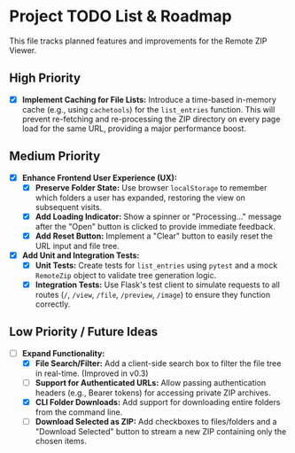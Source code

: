 # Project TODO List & Roadmap

This file tracks planned features and improvements for the Remote ZIP Viewer.

## High Priority

- [x] **Implement Caching for File Lists:** Introduce a time-based in-memory cache (e.g., using `cachetools`) for the `list_entries` function. This will prevent re-fetching and re-processing the ZIP directory on every page load for the same URL, providing a major performance boost.

## Medium Priority

- [x] **Enhance Frontend User Experience (UX):**
    - [x] **Preserve Folder State:** Use browser `localStorage` to remember which folders a user has expanded, restoring the view on subsequent visits.
    - [x] **Add Loading Indicator:** Show a spinner or "Processing..." message after the "Open" button is clicked to provide immediate feedback.
    - [x] **Add Reset Button:** Implement a "Clear" button to easily reset the URL input and file tree.

- [x] **Add Unit and Integration Tests:**
    - [x] **Unit Tests:** Create tests for `list_entries` using `pytest` and a mock `RemoteZip` object to validate tree generation logic.
    - [x] **Integration Tests:** Use Flask's test client to simulate requests to all routes (`/`, `/view`, `/file`, `/preview`, `/image`) to ensure they function correctly.

## Low Priority / Future Ideas

- [ ] **Expand Functionality:**
    - [x] **File Search/Filter:** Add a client-side search box to filter the file tree in real-time. (Improved in v0.3)
    - [ ] **Support for Authenticated URLs:** Allow passing authentication headers (e.g., Bearer tokens) for accessing private ZIP archives.
    - [x] **CLI Folder Downloads:** Add support for downloading entire folders from the command line.
    - [ ] **Download Selected as ZIP:** Add checkboxes to files/folders and a "Download Selected" button to stream a new ZIP containing only the chosen items.